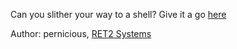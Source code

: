 Can you slither your way to a shell? Give it a go [here](https://wargames.ret2.systems/ctf/5cbe29ac9494938d1c5331826fbb9f22/sunshinectf2022_snake)

Author: pernicious, [RET2 Systems](https://ret2.io)